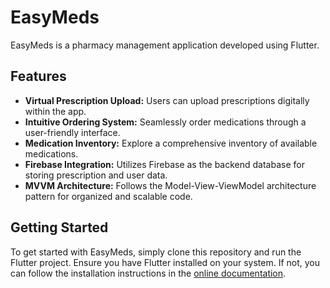 # EasyMeds 

EasyMeds is a pharmacy management application developed using Flutter.

## Features

- **Virtual Prescription Upload:** Users can upload prescriptions digitally within the app.
- **Intuitive Ordering System:** Seamlessly order medications through a user-friendly interface.
- **Medication Inventory:** Explore a comprehensive inventory of available medications.
- **Firebase Integration:** Utilizes Firebase as the backend database for storing prescription and user data.
- **MVVM Architecture:** Follows the Model-View-ViewModel architecture pattern for organized and scalable code.

## Getting Started

To get started with EasyMeds, simply clone this repository and run the Flutter project. Ensure you have Flutter installed on your system. If not, you can follow the installation instructions in the [online documentation](https://docs.flutter.dev/get-started/install).


